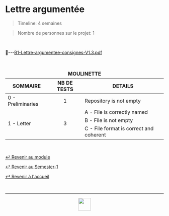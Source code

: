 # Lettre argumentée

> Timeline: 4 semaines

> Nombre de personnes sur le projet: 1

<br>

📂---[B1-Lettre-argumentee-consignes-V1.3.pdf](https://github.com/Studio-17/Epitech-Subjects/blob/main/Semester-1/B-FRE-100/Lettre-argument%C3%A9e/B1-Lettre-argumentee-consignes-V1.3.pdf)

<br>

<table align="center">
    <thead>
        <tr>
            <td colspan="3" align="center"><strong>MOULINETTE</strong></td>
        </tr>
        <tr>
            <th>SOMMAIRE</th>
            <th>NB DE TESTS</th>
            <th>DETAILS</th>
        </tr>
    </thead>
    <tbody>
        <tr>
            <td rowspan="1">0 - Preliminaries</td>
            <td rowspan="1" style="text-align: center;">1</td>
            <td>Repository is not empty</td>
        </tr>
        <tr>
            <td rowspan="3">1 - Letter</td>
            <td rowspan="3" style="text-align: center;">3</td>
            <td>A - File is correctly named</td>
        </tr>
        <tr>
            <td>B - File is not empty</td>
        </tr>
        <tr>
            <td>C - File format is correct and coherent</td>
        </tr>
    </tbody>
</table>

<br>

[↩️ Revenir au module](https://github.com/Studio-17/Epitech-Subjects/tree/main/Semester-1/B-FRE-100)

[↩️ Revenir au Semester-1](https://github.com/Studio-17/Epitech-Subjects/tree/main/Semester-1)

[↩️ Revenir à l'accueil](https://github.com/Studio-17/Epitech-Subjects)

<br>

---

<div align="center">

<a href="https://github.com/Studio-17" target="_blank"><img src="../../../voc17.gif" width="40"></a>

</div>
